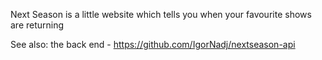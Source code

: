 Next Season is a little website which tells you when your favourite shows are returning

See also: the back end - https://github.com/IgorNadj/nextseason-api